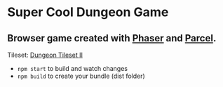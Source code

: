 # Super Cool Dungeon Game

## Browser game created with [Phaser](https://phaser.io/) and [Parcel](https://parceljs.org/).

Tileset: [Dungeon Tileset II](https://0x72.itch.io/dungeontileset-ii)

* `npm start` to build and watch changes
* `npm build` to create your bundle (dist folder)

